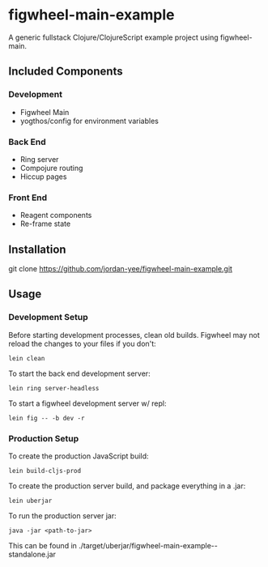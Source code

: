 # figwheel-main-example

A generic fullstack Clojure/ClojureScript example project using figwheel-main.

## Included Components

### Development
- Figwheel Main
- yogthos/config for environment variables

### Back End
- Ring server
- Compojure routing
- Hiccup pages

### Front End
- Reagent components
- Re-frame state

## Installation

git clone https://github.com/jordan-yee/figwheel-main-example.git

## Usage

### Development Setup

Before starting development processes, clean old builds.
Figwheel may not reload the changes to your files if you don't:

    lein clean

To start the back end development server:

    lein ring server-headless

To start a figwheel development server w/ repl:

    lein fig -- -b dev -r

### Production Setup

To create the production JavaScript build:

    lein build-cljs-prod

To create the production server build, and package everything in a .jar:

    lein uberjar

To run the production server jar:

    java -jar <path-to-jar>

This can be found in ./target/uberjar/figwheel-main-example-<VERSION>-standalone.jar
